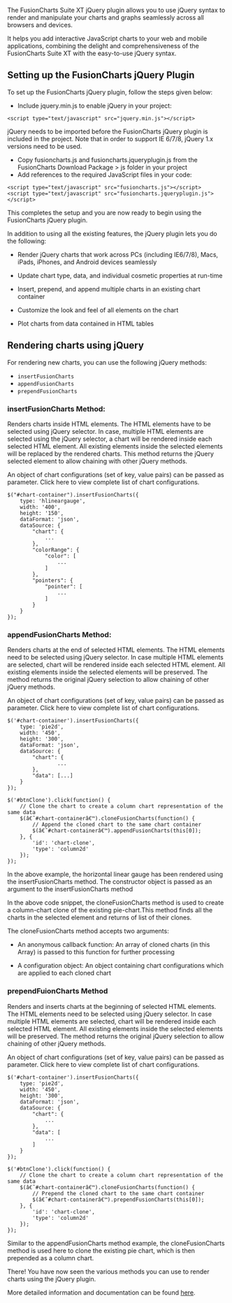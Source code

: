 The FusionCharts Suite XT jQuery plugin allows you to use jQuery syntax to render and manipulate your charts and graphs seamlessly across all browsers and devices.

It helps you add interactive JavaScript charts to your web and mobile applications, combining the delight and comprehensiveness of the FusionCharts Suite XT with the easy-to-use jQuery syntax.

## Setting up the FusionCharts jQuery Plugin

To set up the FusionCharts jQuery plugin, follow the steps given below:

* Include jquery.min.js to enable jQuery in your project:

```
<script type="text/javascript" src="jquery.min.js"></script>
```
jQuery needs to be imported before the FusionCharts jQuery plugin is included in the project. Note that in order to support IE 6/7/8, jQuery 1.x versions need to be used.

* Copy fusioncharts.js and fusioncharts.jqueryplugin.js from the FusionCharts Download Package > js folder in your project
* Add references to the required JavaScript files in your code:
```
<script type="text/javascript" src="fusioncharts.js"></script>
<script type="text/javascript" src="fusioncharts.jqueryplugin.js"></script>
```

This completes the setup and you are now ready to begin using the FusionCharts jQuery plugin.



In addition to using all the existing features, the jQuery plugin lets you do the following:

* Render jQuery charts that work across PCs (including IE6/7/8), Macs, iPads, iPhones, and Android devices seamlessly

* Update chart type, data, and individual cosmetic properties at run-time

* Insert, prepend, and append multiple charts in an existing chart container

* Customize the look and feel of all elements on the chart

* Plot charts from data contained in HTML tables

## Rendering charts using jQuery

For rendering new charts, you can use the following jQuery methods:

* `insertFusionCharts`
* `appendFusionCharts`
* `prependFusionCharts`

### insertFusionCharts Method:

Renders charts inside HTML elements. The HTML elements have to be selected using jQuery selector. In case, multiple HTML elements are selected using the jQuery selector, a chart will be rendered inside each selected HTML element. All existing elements inside the selected elements will be replaced by the rendered charts. This method returns the jQuery selected element to allow chaining with other jQuery methods. 

An object of chart configurations (set of key, value pairs) can be passed as parameter. Click here to view complete list of chart configurations.

```
$("#chart-container").insertFusionCharts({
    type: 'hlineargauge',
    width: '400',
    height: '150',
    dataFormat: 'json',
    dataSource: {
        "chart": {
            ...
        },
        "colorRange": {
            "color": [
                ...
            ]
        },
        "pointers": {
            "pointer": [
                ...
            ]
        }
    }
});
```

### appendFusionCharts Method:

Renders charts at the end of selected HTML elements. The HTML elements need to be selected using jQuery selector. In case multiple HTML elements are selected, chart will be rendered inside each selected HTML element. All existing elements inside the selected elements will be preserved. The method returns the original jQuery selection to allow chaining of other jQuery methods. 

An object of chart configurations (set of key, value pairs) can be passed as parameter. Click here to view complete list of chart configurations.

```
$('#chart-container').insertFusionCharts({
    type: 'pie2d',
    width: '450',
    height: '300',
    dataFormat: 'json',
    dataSource: {
        "chart": {
                ...
        },
        "data": [...]
    }
});

$('#btnClone').click(function() {
    // Clone the chart to create a column chart representation of the same data
    $(â€˜#chart-containerâ€™).cloneFusionCharts(function() {
        // Append the cloned chart to the same chart container
        $(â€˜#chart-containerâ€™).appendFusionCharts(this[0]);
    }, {
        'id': 'chart-clone',
        'type': 'column2d'
    });
});
```

In the above example, the horizontal linear gauge has been rendered using the insertFusionCharts method. The constructor object is passed as an argument to the insertFusionCharts method

In the above code snippet, the cloneFusionCharts method is used to create a column-chart clone of the existing pie-chart.This method finds all the charts in the selected element and returns of list of their clones.

The cloneFusionCharts method accepts two arguments:

* An anonymous callback function: An array of cloned charts (in this Array) is passed to this function for further processing

* A configuration object: An object containing chart configurations which are applied to each cloned chart

### prependFuionCharts Method

Renders and inserts charts at the beginning of selected HTML elements. The HTML elements need to be selected using jQuery selector. In case multiple HTML elements are selected, chart will be rendered inside each selected HTML element. All existing elements inside the selected elements will be preserved. The method returns the original jQuery selection to allow chaining of other jQuery methods. 

An object of chart configurations (set of key, value pairs) can be passed as parameter. Click here to view complete list of chart configurations.

```
$('#chart-container').insertFusionCharts({
    type: 'pie2d',
    width: '450',
    height: '300',
    dataFormat: 'json',
    dataSource: {
        "chart": {
            ...
        },
        "data": [
            ...
        ]
    }
});

$('#btnClone').click(function() {
    // Clone the chart to create a column chart representation of the same data
    $(â€˜#chart-containerâ€™).cloneFusionCharts(function() {
        // Prepend the cloned chart to the same chart container
        $(â€˜#chart-containerâ€™).prependFusionCharts(this[0]);
    }, {
        'id': 'chart-clone',
        'type': 'column2d'
    });
});
```

Similar to the appendFusionCharts method example, the cloneFusionCharts method is used here to clone the existing pie chart, which is then prepended as a column chart.

There! You have now seen the various methods you can use to render charts using the jQuery plugin.

More detailed information and documentation can be found [here](http://docs.fusioncharts.com/tutorial-using-with-javascript-libraries-jquery-introduction.html).